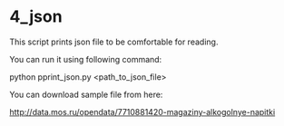# 4_json

This script prints json file to be comfortable for reading.

You can run it using following command:

python pprint_json.py \<path_to_json_file\>


You can download sample file from here:

http://data.mos.ru/opendata/7710881420-magaziny-alkogolnye-napitki
